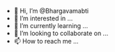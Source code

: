 - 👋 Hi, I’m @Bhargavamabti
- 👀 I’m interested in ...
- 🌱 I’m currently learning ...
- 💞️ I’m looking to collaborate on ...
- 📫 How to reach me ...

<!---
Bhargavamabti/Bhargavamabti is a ✨ special ✨ repository because its `README.md` (this file) appears on your GitHub profile.
You can click the Preview link to take a look at your changes.
--->
